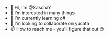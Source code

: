 - 👋 Hi, I’m @SaschaY
- 👀 I’m interested in many things 
- 🌱 I’m currently learning c#
- 💞️ I’m looking to collaborate on yucata
- 📫 How to reach me - you'll figure that out 😊

<!---
SaschaY/SaschaY is a ✨ special ✨ repository because its `README.md` (this file) appears on your GitHub profile.
You can click the Preview link to take a look at your changes.
--->
